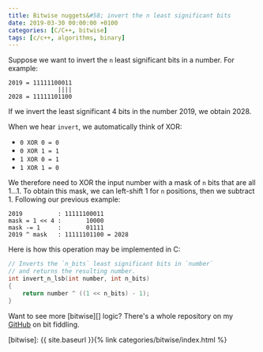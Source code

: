 ```yaml
---
title: Bitwise nuggets&#58; invert the n least significant bits
date: 2019-03-30 00:00:00 +0100
categories: [C/C++, bitwise]
tags: [c/c++, algorithms, binary]
---
```


Suppose we want to invert the `n` least significant bits in a number. For example:

```
2019 = 11111100011
              ||||
2028 = 11111101100
```

If we invert the least significant 4 bits in the number 2019, we obtain 2028.

When we hear `invert`, we automatically think of XOR:

* `0 XOR 0 = 0`
* `0 XOR 1 = 1`
* `1 XOR 0 = 1`
* `1 XOR 1 = 0`

We therefore need to XOR the input number with a mask of `n` bits that are all 1...1. To obtain this mask, we can left-shift 1 for `n` positions, then we subtract 1. Following our previous example:

```
2019          : 11111100011
mask = 1 << 4 :       10000
mask -= 1     :       01111
2019 ^ mask   : 11111101100 = 2028
```

Here is how this operation may be implemented in C:

```c
// Inverts the `n_bits` least significant bits in `number`
// and returns the resulting number.
int invert_n_lsb(int number, int n_bits)
{
    return number ^ ((1 << n_bits) - 1);
}
```

Want to see more [bitwise][] logic? There's a whole repository on my [GitHub] on bit fiddling.

<!-- links -->
[GitHub]: https://github.com/alexandra-zaharia/c-playground/tree/master/bitwise_operations
[bitwise]: {{ site.baseurl }}{% link categories/bitwise/index.html %}